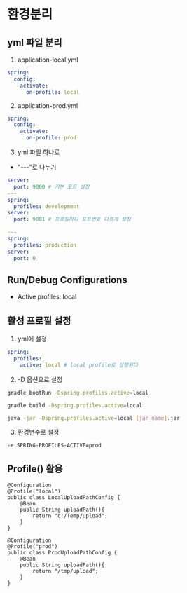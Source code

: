 # 환경분리

## yml 파일 분리

1. application-local.yml

```yml
spring:
  config:
    activate:
      on-profile: local
```

2. application-prod.yml

```yml
spring:
  config:
    activate:
      on-profile: prod
```

3. yml 파일 하나로

- "---"로 나누기

```yml
server:
  port: 9000 # 기본 포트 설정
---
spring:
  profiles: development
server:
  port: 9001 # 프로필마다 포트번호 다르게 설정

---
spring:
  profiles: production
server:
  port: 0
```

## Run/Debug Configurations

- Active profiles: local

## 활성 프로필 설정

1. yml에 설정

```yml
spring:
  profiles:
    active: local # local profile로 실행된다
```

2. -D 옵션으로 설정

```bash
gradle bootRun -Dspring.profiles.active=local

gradle build -Dspring.profiles.active=local

java -jar -Dspring.profiles.active=local [jar_name].jar
```

3. 환경변수로 설정

```
-e SPRING-PROFILES-ACTIVE=prod
```

## Profile() 활용

```
@Configuration
@Profile("local")
public class LocalUploadPathConfig {
    @Bean
    public String uploadPath(){
        return "c:/Temp/upload";
    }
}
```

```
@Configuration
@Profile("prod")
public class ProdUploadPathConfig {
    @Bean
    public String uploadPath(){
        return "/tmp/upload";
    }
}
```
